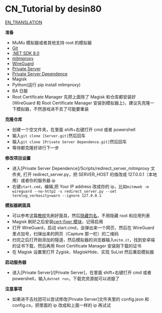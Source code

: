 # CN_Tutorial by desin80

[EN_TRANSLATION](README_EN_TRANSLATION.md)

**准备**

- MuMu 模拟器或者其他支持 root 的模拟器
- [Git](https://git-scm.com/)
- [.NET SDK 8.0](https://dotnet.microsoft.com/en-us/download/visual-studio-sdks)
- [mitmproxy](https://mitmproxy.org/)
- [WireGuard](https://www.wireguard.com/)
- [Private Server](Server.git)
- [Private Server Dependence](Dependence.git)
- Magisk
- Python(运行 pip install mitmproxy)
- BA 日服
- Root Certificate Manager
  先把上面除了 Magisk 和仓库都安装好(WireGuard 和 Root Certificate Manager 安装到模拟器上)，建议先克隆一下模拟器，不然游戏进不去了可能要重装

**克隆仓库**

- 创建一个空文件夹，在里面 shift+右键打开 cmd 或者 powershell
- 输入`git clone [Server.git]`然后回车
- 输入`git clone [Private Server Dependence.git]`然后回车
- 等待都克隆好进行下一步

**修改项目设置**

- 进入[Private Server Dependence]/Scripts/redirect_server_mitmproxy 文件夹, 打开 redirect_server.py，把 SERVER_HOST 的值改成 127.0.0.1（本地用）或者你的服务器 ip
- 右键`start.cmd`，编辑,把 Your IP address 改成你的 ip，比如`mitmweb -m wireguard --no-http2 -s redirect_server.py --set termlog_verbosity=warn --ignore 127.0.0.1`

**模拟器刷面具**

- 可以参考这篇[教程](https://mumu.163.com/help/20240202/35044_1136675.html)先刷好面具，然后[隐藏包名](https://magiskcn.com/hide-the-magisk-app.html)，不用隐藏 root 和应用列表
- Magisk 刷好之后安装[cert-fixer 模块](https://github.com/pwnlogs/cert-fixer)，记得启用
- 打开 WireGuard，启动 start.cmd，会弹出来一个网页，然后在 WireGuard 里点加号，扫弹出来的网页（Capture 那一栏）的二维码
- 扫完之后打开刚添加的隧道，然后模拟器的浏览器输入`mitm.it`，找到安卓端的证书下载，然后再用 Root Certificate Manager 安装刚下载的证书
- 在 Magisk 设置里打开 Zygisk、MagiskHide、实现 SuList 然后重启模拟器

**启动服务器**

- 进入[Private Server]/[Private Server]，在里面 shift+右键打开 cmd 或者 powershell，输入`dotnet run`，下载完资源就可以进服了

**注意事项**

- 如果进不去社团可以尝试修改[Private Server]文件夹里的 config.json 和 config.cs，把里面的 ip 改成和上面一样的 ip 再试试
